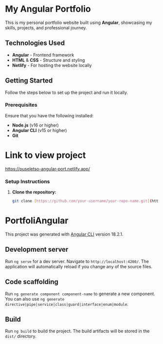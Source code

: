 # My Angular Portfolio

This is my personal portfolio website built using **Angular**, showcasing my skills, projects, and professional journey.

## Technologies Used

- **Angular** - Frontend framework
- **HTML** & **CSS** - Structure and styling
- **Netlify** - For hosting the website locally

## Getting Started

Follow the steps below to set up the project and run it locally.

### Prerequisites

Ensure that you have the following installed:

- **Node.js** (v16 or higher)
- **Angular CLI** (v15 or higher)
- **Git**

# Link to view project
https://puseletso-angular-port.netlify.app/

### Setup Instructions

1. **Clone the repository:**

   ```bash
   git clone [https://github.com/your-username/your-repo-name.git](https://github.com/Puseletso12/portfolio-angular)


# PortfoliAngular

This project was generated with [Angular CLI](https://github.com/angular/angular-cli) version 18.2.1.

## Development server

Run `ng serve` for a dev server. Navigate to `http://localhost:4200/`. The application will automatically reload if you change any of the source files.

## Code scaffolding

Run `ng generate component component-name` to generate a new component. You can also use `ng generate directive|pipe|service|class|guard|interface|enum|module`.

## Build

Run `ng build` to build the project. The build artifacts will be stored in the `dist/` directory.

